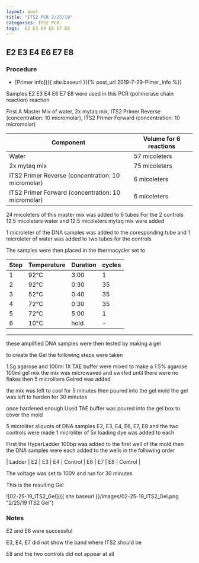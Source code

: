 ```yaml
---
layout: post
title: "ITS2 PCR 2/25/19"
categories: ITS2 PCR
tags:  E2 E3 E4 E6 E7 E8
---
```


## E2 E3 E4 E6 E7 E8 

### Procedure

- [Primer info]({{ site.baseurl }}{% post_url 2019-7-29-Pimer_Info %})

Samples E2 E3 E4 E6 E7 E8 were used in this PCR (polimerase chain reaction) reaction 

First A Master Mix of water, 2x mytaq mix, ITS2 Primer Reverse (concentration: 10 micromolar), ITS2 Primer Forward (concentration: 10 micromolar)


|Component| Volume for 6 reactions|
|---------|---------------------------|
|Water| 57 micoleters|
|2x mytaq mix| 75 micoleters|
|ITS2 Primer Reverse (concentration: 10 micromolar)| 6 micoleters|
|ITS2 Primer Forward (concentration: 10 micromolar)| 6 micoleters|

24 micoleters of this master mix was added to 6 tubes 
For the 2 controls 12.5 micoleters water and 12.5 micoleters mytaq mix were added

1 microleter of the DNA samples was added to the coresponding tube
and 1 microleter of water was added to two tubes for the controls

The samples were then placed in the thermocycler set to 

|Step|Temperature|Duration|cycles|
|----|-------|--------|-------|
|1|92°C|3:00|1|
|2|92°C|0:30|35|
|3|52°C|0:40|35|
|4|72°C|0:30|35|
|5|72°C|5:00|1|
|6|10°C|hold|-|

___________

these amplified DNA samples were then tested by making a gel

to create the Gel the following steps were taken 

1.5g agarose and 100ml 1X TAE buffer were mixed to make a 1.5% agarose 100ml gel mix 
the mix was microwaved and swirled until there were no flakes 
then 5 microliters Gelred was added

the mix was left to cool for 5 minutes then poured into the gel mold
the gel was left to harden for 30 minutes 

once hardened enough Used TAE buffer was poured into the gel box to cover the mold

5 microliter aliquots of DNA samples E2, E3, E4, E6, E7, E8 and the two controls were made 
1 microliter of 5x loading dye was added to each

First the HyperLadder 100bp was added to the first well of the mold 
then the DNA samples were each added to the wells in the following order 

| Ladder | E2 | E3 | E4 | Control | E6 | E7 | E8 | Control |

The voltage was set to 100V and run for 30 minutes


This is the resulting Gel

![02-25-19_ITS2_Gel]({{ site.baseurl }}/images/02-25-19_ITS2_Gel.png "2/25/19 ITS2 Gel")

### Notes

E2 and E6 were successful 

E3, E4, E7 did not show the band where ITS2 should be

E8 and the two controls did not appear at all